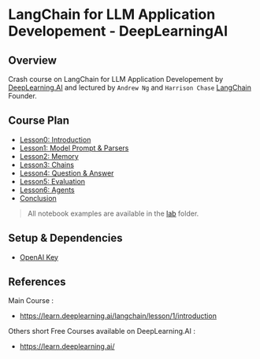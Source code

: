 # LangChain for LLM Application Developement - DeepLearningAI


## Overview

Crash course on LangChain for LLM Application Developement by [DeepLearning.AI](https://learn.deeplearning.ai/langchain/lesson/1/introduction) and lectured by `Andrew Ng` and `Harrison Chase` [LangChain](https://python.langchain.com/docs/get_started/introduction.html) Founder.

## Course Plan

- [Lesson0: Introduction](./l0-introduction.md)
- [Lesson1: Model Prompt & Parsers](./l1-model-prompts-parsers.md)
- [Lesson2: Memory](./l2-memory.md)
- [Lesson3: Chains](./l3-chains.md)
- [Lesson4: Question & Answer](./l4-Q&A.md)
- [Lesson5: Evaluation](./l5-evaluation.md)
- [Lesson6: Agents](./l6-agents.md)
- [Conclusion](./conclusion.md)

> All notebook examples are available in the [lab](./lab/) folder.


## Setup & Dependencies

- [OpenAI Key](https://platform.openai.com/account/api-keys)


## References

Main Course : 
- https://learn.deeplearning.ai/langchain/lesson/1/introduction

Others short Free Courses available on DeepLearning.AI : 
- https://learn.deeplearning.ai/





